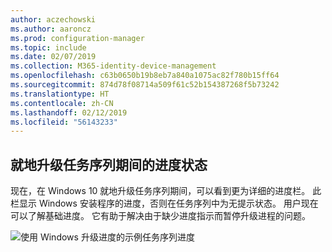 ```yaml
---
author: aczechowski
ms.author: aaroncz
ms.prod: configuration-manager
ms.topic: include
ms.date: 02/07/2019
ms.collection: M365-identity-device-management
ms.openlocfilehash: c63b0650b19b8eb7a840a1075ac82f780b15ff64
ms.sourcegitcommit: 874d78f08714a509f61c52b154387268f5b73242
ms.translationtype: HT
ms.contentlocale: zh-CN
ms.lasthandoff: 02/12/2019
ms.locfileid: "56143233"
---
```

## <a name="bkmk_ipu"></a> 就地升级任务序列期间的进度状态
<!--3747129-->

现在，在 Windows 10 就地升级任务序列期间，可以看到更为详细的进度栏。 此栏显示 Windows 安装程序的进度，否则在任务序列中为无提示状态。 用户现在可以了解基础进度。 它有助于解决由于缺少进度指示而暂停升级进程的问题。  

![使用 Windows 升级进度的示例任务序列进度](../../media/3747129-installation-progress.png)

